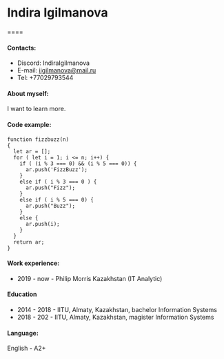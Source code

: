 # Indira Igilmanova

====

#### Contacts:

* Discord: IndiraIgilmanova
* E-mail: iigilmanova@mail.ru
* Tel: +77029793544

#### About myself:

I want to learn more.

#### Code example:

```
function fizzbuzz(n)
{
  let ar = [];
  for ( let i = 1; i <= n; i++) {
    if ( (i % 3 === 0) && (i % 5 === 0)) {
      ar.push('FizzBuzz');
    }
    else if ( i % 3 === 0 ) {
      ar.push("Fizz");
    }
    else if ( i % 5 === 0) {
      ar.push("Buzz");
    }
    else {
      ar.push(i);
    }
  }
  return ar;
}
```

#### Work experience:

* 2019 - now - Philip Morris Kazakhstan (IT Analytic)

#### Education

* 2014 - 2018 - IITU, Almaty, Kazakhstan, bachelor Information Systems
* 2018 - 202 -  IITU, Almaty, Kazakhstan, magister Information Systems

#### Language:

English - A2+


